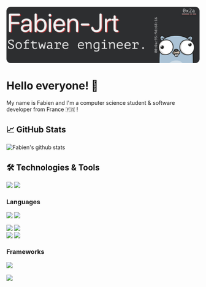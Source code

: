 ![Header](/readme-header.png "Header")

# Hello everyone! 👋

My name is Fabien and I'm a computer science student & software developer from France 🇫🇷 !

## &#x1f4c8; GitHub Stats

![Fabien's github stats](https://github-readme-stats.vercel.app/api?username=Fabien-jrt)
<!-- ![Top Langs](https://github-readme-stats.vercel.app/api/top-langs/?username=Fabien-jrt&layout=compact) 
Comming soon: no public projects at the moment
-->

<!-- ## Blog & Writting || ## Other activites -->

## &#x1F6E0; Technologies & Tools
<!-- main color: 2bbc8a -->
![](https://img.shields.io/badge/OS-MacOS%20&%20Linux-informational?style=flat&color=2bbc8a)
![](https://img.shields.io/badge/Shell-Bash%20&%20Zsh-informational?style=flat&logo=gnu-bash&logoColor=white&color=2bbc8a)


### Languages
![](https://img.shields.io/badge/Code-Java-informational?style=flat&logo=java&logoColor=white&color=red)
![](https://img.shields.io/badge/Code-Python-informational?style=flat&logo=python&logoColor=white&color=3776AB)

![](https://img.shields.io/badge/Code-Javascript-informational?style=flat&logo=javascript&logoColor=white&color=F7DF1E)
![](https://img.shields.io/badge/Code-PHP-informational?style=flat&logo=php&logoColor=white&color=777BB4)  
![](https://img.shields.io/badge/Code-CSS3-informational?style=flat&logo=css3&logoColor=white&color=1572B6)
![](https://img.shields.io/badge/Code-HTML5-informational?style=flat&logo=html5&logoColor=white&color=E34F26)

### Frameworks

![](https://img.shields.io/badge/SSG-Hugo-informational?style=flat&logo=hugo&logoColor=white&color=FF4088)

![](https://img.shields.io/badge/Php-CodeIgniter-informational?style=flat&logo=codeigniter&logoColor=white&color=EF4223)

<!-- ## Projects -->


